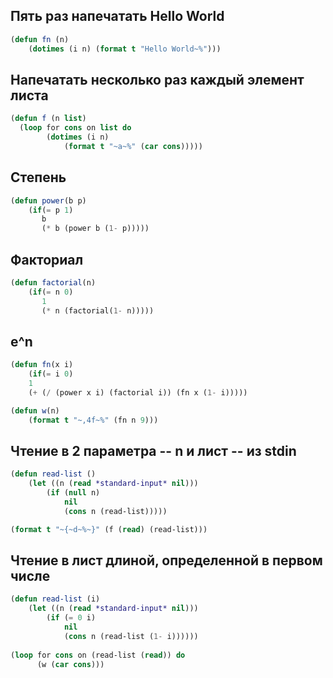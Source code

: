## Пять раз напечатать Hello World
```lisp
(defun fn (n)
    (dotimes (i n) (format t "Hello World~%")))
```

## Напечатать несколько раз каждый элемент листа
```lisp
(defun f (n list) 
  (loop for cons on list do
        (dotimes (i n)
            (format t "~a~%" (car cons)))))
```

## Степень
```lisp
(defun power(b p)
    (if(= p 1)
       b
       (* b (power b (1- p)))))
```
## Факториал
```lisp
(defun factorial(n)
    (if(= n 0)
       1
       (* n (factorial(1- n)))))
```
## e^n
```lisp
(defun fn(x i)
    (if(= i 0)
    1
    (+ (/ (power x i) (factorial i)) (fn x (1- i)))))

(defun w(n)
    (format t "~,4f~%" (fn n 9)))
```
## Чтение в 2 параметра -- n и лист -- из stdin
```lisp
(defun read-list ()
    (let ((n (read *standard-input* nil)))
        (if (null n)
            nil
            (cons n (read-list)))))

(format t "~{~d~%~}" (f (read) (read-list)))
```
## Чтение в лист длиной, определенной в первом числе
```lisp
(defun read-list (i)
    (let ((n (read *standard-input* nil)))
        (if (= 0 i)
            nil
            (cons n (read-list (1- i))))))
            
(loop for cons on (read-list (read)) do
      (w (car cons)))
```
